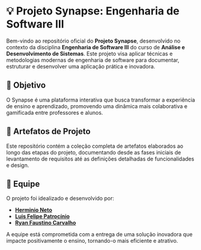 # 💡 Projeto Synapse: Engenharia de Software III

Bem-vindo ao repositório oficial do **Projeto Synapse**, desenvolvido no contexto da disciplina **Engenharia de Software III** do curso de **Análise e Desenvolvimento de Sistemas**. Este projeto visa aplicar técnicas e metodologias modernas de engenharia de software para documentar, estruturar e desenvolver uma aplicação prática e inovadora.

## 🎯 Objetivo

O Synapse é uma plataforma interativa que busca transformar a experiência de ensino e aprendizado, promovendo uma dinâmica mais colaborativa e gamificada entre professores e alunos.

## 📂 Artefatos de Projeto

Este repositório contém a coleção completa de artefatos elaborados ao longo das etapas do projeto, documentando desde as fases iniciais de levantamento de requisitos até as definições detalhadas de funcionalidades e design.

## 👥 Equipe

O projeto foi idealizado e desenvolvido por:

- **[Herminio Neto](https://github.com/herminioneto)**
- **[Luis Felipe Patrocínio](https://github.com/luisfpatrocinio)**
- **[Ryan Faustino Carvalho](https://github.com/ryofac/)**

A equipe está comprometida com a entrega de uma solução inovadora que impacte positivamente o ensino, tornando-o mais eficiente e atrativo.
